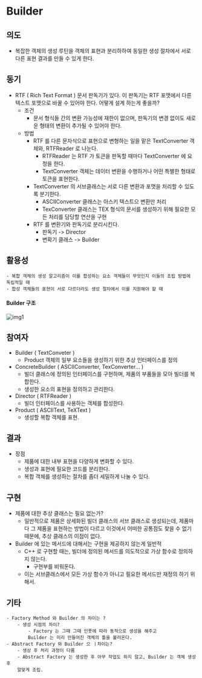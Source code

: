 # Builder

## 의도
* 복잡한 객체의 생성 루틴을 객체의 표현과 분리하하여
동일한 생성 절차에서 서로 다른 표현 결과를 만들 수 있게 한다.


## 동기
* RTF ( Rich Text Format ) 문서 판독기가 있다. 
이 판독기는 RTF 포맷에서 다른 텍스트 포맷으로 바꿀 수 있어야 한다. 
어떻게 설계 하는게 좋을까?
	* 조건
		- 문서 형식들 간의 변환 가능성에 재한이 없으며, 판독기의 변경 없이도 새로운 형태의 변환이 추가될 수 있어야 한다.
	* 방법
		- RTF 를 다른 문자식으로 표현으로 변형하는 일을 맡은 TextConverter 객체와, RTFReader 로 나눈다.
			- RTFReader 는 RTF 가 토큰을 판독할 때마다 TextConverter 에 요청을 한다.
			- TextConverter 객체는 데이터 변환을 수행하거나 어떤 특별한 형태로 토큰을 표현한다.
		- TextConverter 의 서브클래스는 서로 다른 변환과 포맷을 처리할 수 있도록 분기한다.
			- ASCIIConverter 클래스는 아스키 텍스트으 변환만 처리
			- TexConverter 클래스는 TEX 형식의 문서를 생성하기 위해 필요한 모든 처리를 담당할 연산을 구현
		- RTF 를 변환기와 판독기로 분리시킨다.
			- 판독기 -> Director 
			- 변확기 클래스 -> Builder


## 활용성
	- 복합 객체의 생성 알고리즘이 이를 합성하는 요소 객체들이 무엇인지 이들의 조립 방법에 독립적일 때
	- 합성 객체들의 표현이 서로 다르더라도 생성 절차에서 이를 지원해야 할 때


#### Builder 구조
![img1](https://upload.wikimedia.org/wikipedia/commons/thumb/f/f3/Builder_UML_class_diagram.svg/700px-Builder_UML_class_diagram.svg.png)

## 참여자
* Builder ( TextConveter )
	- Product 객체의 일부 요소들을 생성하기 위한 추상 인터페이스를 정의
* ConcreteBuilder ( ASCIIConverter, TexConverter... )
	- 빌더 클래스에 정의된 인터페이스를 구현하며, 제품의 부품들을 모아 빌더를 복합한다.
	- 생성한 요소의 표현을 정의하고 관리한다.
* Director ( RTFReader )
	- 빌더 인터페이스를 사용하는 객체를 합성한다.
* Product ( ASCIIText, TeXText )
	- 생성할 복합 객체를 표현.


## 결과
* 장점
	- 제품에 대한 내부 표현을 다양하게 변화할 수 있다.
	- 생성과 표현에 필요한 코드를 분리한다.
	- 복합 객체를 생성하는 절차를 좀더 세밀하게 나눌 수 있다.


## 구현
- 제품에 대한 추상 클래스는 필요 없는가?
	- 일반적으로 제품은 상세화된 빌더 클래스의 서브 클래스로 생성되는데, 제품마다 그 제품을 표현하는 방법이 다르고
	이것에서 어떠한 공통점도 찾을 수 없기 때문에, 추상 클래스의 이점이 없다.
- Builder 에 있는 메서드에 대해서는 구현을 제공하지 않는게 일반적
	- C++ 로 구현할 때는, 빌더에 정의된 메서드를 의도적으로 가상 함수로 정의하지 않는다.
		- 구현부를 비워둔다.
	- 이는 서브클래스에서 모든 가상 함수가 아니고 필요한 메서드만 재정의 하기 위해서.


## 기타
	- Factory Method 와 Builder 의 차이는 ?
		- 생성 시점의 차이?
			- Factory 는 그때 그때 인풋에 따라 동적으로 생성을 해주고
			Builder 는 미리 만들어진 객체의 틀을 불러온다.
	- Abstract Factory 와 Builder 으 ㅣ차이는?
		- 생상 후 처리 과정이 다름
		- Abstract Factory 는 생성한 후 아무 작업도 하지 않고, Builder 는 객체 생성 후
		알맞게 조립.
